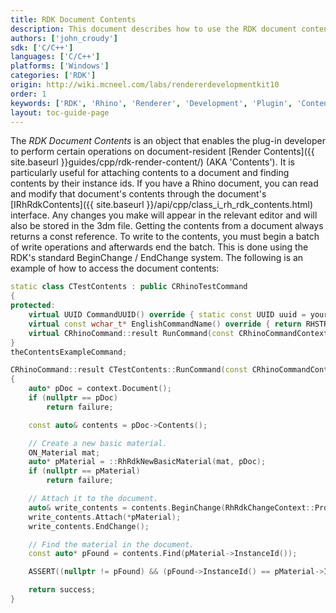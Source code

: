 ```yaml
---
title: RDK Document Contents
description: This document describes how to use the RDK document contents class in C/C++.
authors: ['john_croudy']
sdk: ['C/C++']
languages: ['C/C++']
platforms: ['Windows']
categories: ['RDK']
origin: http://wiki.mcneel.com/labs/rendererdevelopmentkit10
order: 1
keywords: ['RDK', 'Rhino', 'Renderer', 'Development', 'Plugin', 'Contents']
layout: toc-guide-page
---
```

The _RDK Document Contents_ is an object that enables the plug-in developer to perform certain operations on document-resident [Render Contents]({{ site.baseurl }}guides/cpp/rdk-render-content/) (AKA 'Contents'). It is particularly useful for attaching contents to a document and finding contents by their instance ids. If you have a Rhino document, you can read and modify that document's contents through the document's [IRhRdkContents]({{ site.baseurl }}/api/cpp/class_i_rh_rdk_contents.html) interface. Any changes you make will appear in the relevant editor and will also be stored in the 3dm file. Getting the contents from a document always returns a const reference. To write to the contents, you must begin a batch of write operations and afterwards end the batch. This is done using the RDK's standard BeginChange / EndChange system. The following is an example of how to access the document contents:
```cpp
static class CTestContents : public CRhinoTestCommand
{
protected:
	virtual UUID CommandUUID() override { static const UUID uuid = your_uuid_here; return uuid; }
	virtual const wchar_t* EnglishCommandName() override { return RHSTR_LIT(L"ContentsExample"); }
	virtual CRhinoCommand::result RunCommand(const CRhinoCommandContext& context) override;
}
theContentsExampleCommand;

CRhinoCommand::result CTestContents::RunCommand(const CRhinoCommandContext& context)
{
	auto* pDoc = context.Document();
	if (nullptr == pDoc)
		return failure;

	const auto& contents = pDoc->Contents();

	// Create a new basic material.
	ON_Material mat;
	auto* pMaterial = ::RhRdkNewBasicMaterial(mat, pDoc);
	if (nullptr == pMaterial)
		return failure;

	// Attach it to the document.
	auto& write_contents = contents.BeginChange(RhRdkChangeContext::Program);
	write_contents.Attach(*pMaterial);
	write_contents.EndChange();

	// Find the material in the document.
	const auto* pFound = contents.Find(pMaterial->InstanceId());

	ASSERT((nullptr != pFound) && (pFound->InstanceId() == pMaterial->InstanceId()));

	return success;
}
```
